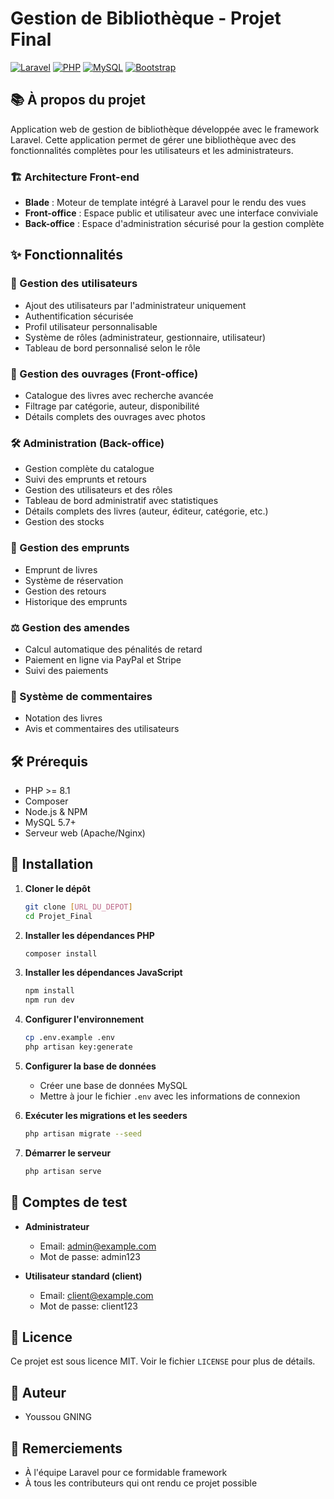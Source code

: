 # Gestion de Bibliothèque - Projet Final

[![Laravel](https://img.shields.io/badge/Laravel-FF2D20?style=for-the-badge&logo=laravel&logoColor=white)](https://laravel.com)
[![PHP](https://img.shields.io/badge/PHP-777BB4?style=for-the-badge&logo=php&logoColor=white)](https://www.php.net/)
[![MySQL](https://img.shields.io/badge/MySQL-005C84?style=for-the-badge&logo=mysql&logoColor=white)](https://www.mysql.com/)
[![Bootstrap](https://img.shields.io/badge/Bootstrap-563D7C?style=for-the-badge&logo=bootstrap&logoColor=white)](https://getbootstrap.com/)

## 📚 À propos du projet

Application web de gestion de bibliothèque développée avec le framework Laravel. Cette application permet de gérer une bibliothèque avec des fonctionnalités complètes pour les utilisateurs et les administrateurs.

### 🏗️ Architecture Front-end
- **Blade** : Moteur de template intégré à Laravel pour le rendu des vues
- **Front-office** : Espace public et utilisateur avec une interface conviviale
- **Back-office** : Espace d'administration sécurisé pour la gestion complète

## ✨ Fonctionnalités

### 👥 Gestion des utilisateurs
- Ajout des utilisateurs par l'administrateur uniquement
- Authentification sécurisée
- Profil utilisateur personnalisable
- Système de rôles (administrateur, gestionnaire, utilisateur)
- Tableau de bord personnalisé selon le rôle

### 📖 Gestion des ouvrages (Front-office)
- Catalogue des livres avec recherche avancée
- Filtrage par catégorie, auteur, disponibilité
- Détails complets des ouvrages avec photos

### 🛠️ Administration (Back-office)
- Gestion complète du catalogue
- Suivi des emprunts et retours
- Gestion des utilisateurs et des rôles
- Tableau de bord administratif avec statistiques
- Détails complets des livres (auteur, éditeur, catégorie, etc.)
- Gestion des stocks

### 🔄 Gestion des emprunts
- Emprunt de livres
- Système de réservation
- Gestion des retours
- Historique des emprunts

### ⚖️ Gestion des amendes
- Calcul automatique des pénalités de retard
- Paiement en ligne via PayPal et Stripe
- Suivi des paiements

### 💬 Système de commentaires
- Notation des livres
- Avis et commentaires des utilisateurs

## 🛠️ Prérequis

- PHP >= 8.1
- Composer
- Node.js & NPM
- MySQL 5.7+
- Serveur web (Apache/Nginx)

## 🚀 Installation

1. **Cloner le dépôt**
   ```bash
   git clone [URL_DU_DEPOT]
   cd Projet_Final
   ```

2. **Installer les dépendances PHP**
   ```bash
   composer install
   ```

3. **Installer les dépendances JavaScript**
   ```bash
   npm install
   npm run dev
   ```

4. **Configurer l'environnement**
   ```bash
   cp .env.example .env
   php artisan key:generate
   ```

5. **Configurer la base de données**
   - Créer une base de données MySQL
   - Mettre à jour le fichier `.env` avec les informations de connexion

6. **Exécuter les migrations et les seeders**
   ```bash
   php artisan migrate --seed
   ```

7. **Démarrer le serveur**
   ```bash
   php artisan serve
   ```

## 🔐 Comptes de test

- **Administrateur**
  - Email: admin@example.com
  - Mot de passe: admin123

- **Utilisateur standard (client)**
  - Email: client@example.com
  - Mot de passe: client123

## 📝 Licence

Ce projet est sous licence MIT. Voir le fichier `LICENSE` pour plus de détails.

## 👥 Auteur

- Youssou GNING

## 🙏 Remerciements

- À l'équipe Laravel pour ce formidable framework
- À tous les contributeurs qui ont rendu ce projet possible
